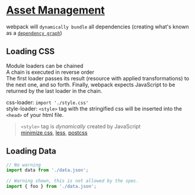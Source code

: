 # [Asset Management](https://webpack.js.org/guides/asset-management/)

 webpack will `dynamically bundle` all dependencies (creating what's known as a [`dependency graph`](https://webpack.js.org/concepts/dependency-graph))

 ## Loading CSS

 Module loaders can be chained  
 A chain is executed in reverse order  
 The first loader passes its result (resource with applied transformations) to the next one, and so forth. Finally, webpack expects JavaScript to be returned by the last loader in the chain.

 css-loader: `import './style.css'`  
 style-loader: `<style>` tag with the stringified css will be inserted into the `<head>` of your html file.

 > `<style>` tag is *dynamically* created by JavaScript  
 > [minimize css](https://webpack.js.org/plugins/mini-css-extract-plugin/#minimizing-for-production), [less](https://webpack.js.org/loaders/less-loader), [postcss](https://webpack.js.org/loaders/postcss-loader)


 ## Loading Data

```js
// No warning
import data from './data.json';

// Warning shown, this is not allowed by the spec.
import { foo } from './data.json';
```